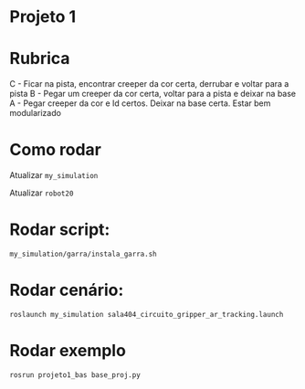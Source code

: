 # Projeto 1



# Rubrica


C - Ficar na pista, encontrar creeper da cor certa, derrubar e voltar para a pista
B - Pegar um creeper da cor certa, voltar para a pista e deixar na base 
A - Pegar creeper da cor e Id certos. Deixar na base certa. Estar bem modularizado 


# Como rodar 

Atualizar `my_simulation` 

Atualizar `robot20`  


# Rodar script:

    my_simulation/garra/instala_garra.sh 

# Rodar cenário:

    roslaunch my_simulation sala404_circuito_gripper_ar_tracking.launch 


# Rodar exemplo 

    rosrun projeto1_bas base_proj.py

